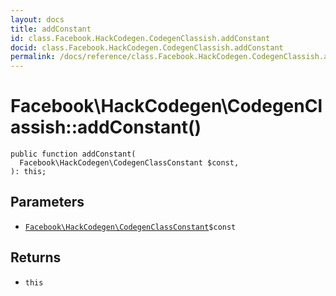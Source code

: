 ```yaml
---
layout: docs
title: addConstant
id: class.Facebook.HackCodegen.CodegenClassish.addConstant
docid: class.Facebook.HackCodegen.CodegenClassish.addConstant
permalink: /docs/reference/class.Facebook.HackCodegen.CodegenClassish.addConstant.md
---
```

# Facebook\\HackCodegen\\CodegenClassish::addConstant()




``` Hack
public function addConstant(
  Facebook\HackCodegen\CodegenClassConstant $const,
): this;
```




## Parameters




* [` Facebook\HackCodegen\CodegenClassConstant `](<class.Facebook.HackCodegen.CodegenClassConstant.md>)`` $const ``




## Returns




- ` this `